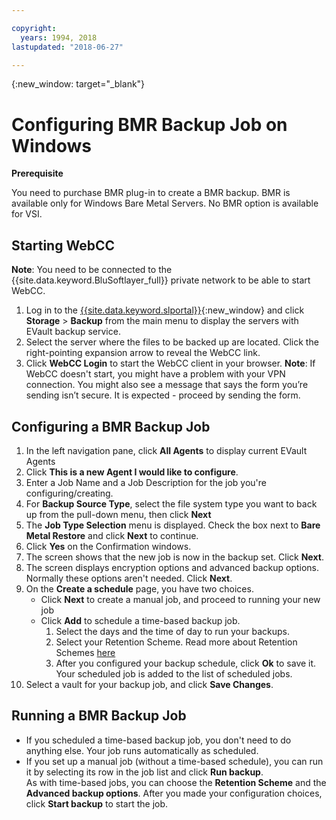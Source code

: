 ```yaml
---

copyright:
  years: 1994, 2018
lastupdated: "2018-06-27"

---
```

{:new_window: target="_blank"}

# Configuring BMR Backup Job on Windows

**Prerequisite**

You need to purchase BMR plug-in to create a BMR backup. BMR is available only for Windows Bare Metal Servers. No BMR option is available for VSI.

## Starting WebCC
**Note**: You need to be connected to the {{site.data.keyword.BluSoftlayer_full}} private network to be able to start WebCC.
1. Log in to the [{{site.data.keyword.slportal}}](https://control.softlayer.com/){:new_window} and click **Storage** > **Backup** from the main menu to display the servers with EVault backup service. 
2. Select the server where the files to be backed up are located. Click the right-pointing expansion arrow to reveal the WebCC link.
4. Click **WebCC Login** to start the WebCC client in your browser.
  **Note**: If WebCC doesn't start, you might have a problem with your VPN connection. You might also see a message that says the form you’re sending isn’t secure. It is expected - proceed by sending the form.
  
## Configuring a BMR Backup Job

1. In the left navigation pane, click **All Agents** to display current EVault Agents
2. Click **This is a new Agent I would like to configure**.
3. Enter a Job Name and a Job Description for the job you're configuring/creating.
4. For **Backup Source Type**, select the file system type you want to back up from the pull-down menu, then click **Next**
5. The **Job Type Selection** menu is displayed. Check the box next to **Bare Metal Restore** and click **Next** to continue.
6. Click **Yes** on the Confirmation windows.
7. The screen shows that the new job is now in the backup set. Click **Next**.
8. The screen displays encryption options and advanced backup options. Normally these options aren't needed. Click **Next**.   
9. On the **Create a schedule** page, you have two choices. 
   - Click **Next** to create a manual job, and proceed to running your new job
   - Click **Add** to schedule a time-based backup job. 
     1. Select the days and the time of day to run your backups.
     2. Select your Retention Scheme. Read more about Retention Schemes [here](evault-backup-faq.html#how-do-the-retention-schemes-work-)
     3. After you configured your backup schedule, click **Ok** to save it. Your scheduled job is added to the list of scheduled jobs. 
10. Select a vault for your backup job, and click **Save Changes**.


## Running a BMR Backup Job

  - If you scheduled a time-based backup job, you don't need to do anything else.  Your job runs automatically as scheduled.
  - If you set up a manual job (without a time-based schedule), you can run it by selecting its row in the job list and click **Run backup**. <br/> As with time-based jobs, you can choose the **Retention Scheme** and the **Advanced backup options**. After you made your configuration choices, click **Start backup** to start the job.
